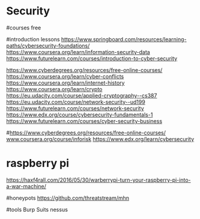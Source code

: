 # Security

#courses free

#introduction lessons
https://www.springboard.com/resources/learning-paths/cybersecurity-foundations/ 
https://www.coursera.org/learn/information-security-data 
https://www.futurelearn.com/courses/introduction-to-cyber-security 

https://www.cyberdegrees.org/resources/free-online-courses/
https://www.coursera.org/learn/cyber-conflicts 
https://www.coursera.org/learn/internet-history 
https://www.coursera.org/learn/crypto 
https://eu.udacity.com/course/applied-cryptography--cs387 
https://eu.udacity.com/course/network-security--ud199 
https://www.futurelearn.com/courses/network-security 
https://www.edx.org/course/cybersecurity-fundamentals-1 
https://www.futurelearn.com/courses/cyber-security-business 

#https://www.cyberdegrees.org/resources/free-online-courses/ 
www.coursera.org/course/inforisk 
https://www.edx.org/learn/cybersecurity 


# raspberry pi 
https://haxf4rall.com/2016/05/30/warberrypi-turn-your-raspberry-pi-into-a-war-machine/

#honeypots
https://github.com/threatstream/mhn

#tools
Burp Suits
nessus

